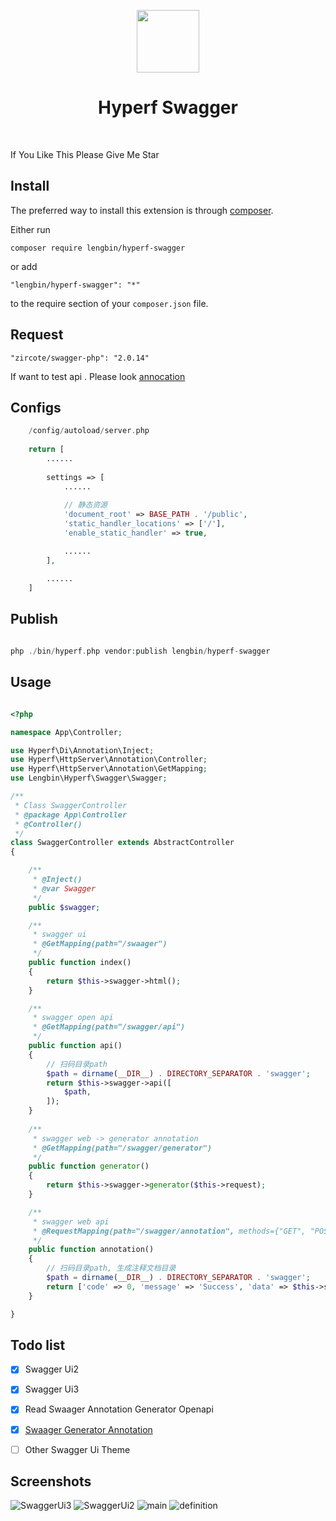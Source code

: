 <p align="center">
    <a href="https://hyperf.io/" target="_blank">
        <img src="https://hyperf.oss-cn-hangzhou.aliyuncs.com/hyperf.png" height="100px">
    </a>
    <h1 align="center">Hyperf Swagger</h1>
    <br>
</p>

If You Like This Please Give Me Star

Install
------------

The preferred way to install this extension is through [composer](http://getcomposer.org/download/).

Either run

```
composer require lengbin/hyperf-swagger
```

or add

```
"lengbin/hyperf-swagger": "*"
```
to the require section of your `composer.json` file.


Request
-------
```
"zircote/swagger-php": "2.0.14"
```

If want to test api .
Please look [annocation](https://blog.csdn.net/dyt19941205/article/details/79025266)


Configs
-----
``` php
    /config/autoload/server.php
    
    return [
        ......
        
        settings => [
            ......
        
            // 静态资源
            'document_root' => BASE_PATH . '/public',
            'static_handler_locations' => ['/'],
            'enable_static_handler' => true,

            ......
        ],

        ......
    ]
```

Publish
-------
```php
      
php ./bin/hyperf.php vendor:publish lengbin/hyperf-swagger

```

Usage
-----
```php

<?php

namespace App\Controller;

use Hyperf\Di\Annotation\Inject;
use Hyperf\HttpServer\Annotation\Controller;
use Hyperf\HttpServer\Annotation\GetMapping;
use Lengbin\Hyperf\Swagger\Swagger;

/**
 * Class SwaggerController
 * @package App\Controller
 * @Controller()
 */
class SwaggerController extends AbstractController
{

    /**
     * @Inject()
     * @var Swagger
     */
    public $swagger;

    /**
     * swagger ui 
     * @GetMapping(path="/swaager")
     */
    public function index()
    {
        return $this->swagger->html();
    }

    /**
     * swagger open api
     * @GetMapping(path="/swagger/api")
     */
    public function api()
    {
        // 扫码目录path
        $path = dirname(__DIR__) . DIRECTORY_SEPARATOR . 'swagger';
        return $this->swagger->api([
            $path,
        ]);
    }
    
    /**
     * swagger web -> generator annotation
     * @GetMapping(path="/swagger/generator")
     */
    public function generator()
    {
        return $this->swagger->generator($this->request);
    }

    /**
     * swagger web api
     * @RequestMapping(path="/swagger/annotation", methods={"GET", "POST"})
     */
    public function annotation()
    {
        // 扫码目录path, 生成注释文档目录
        $path = dirname(__DIR__) . DIRECTORY_SEPARATOR . 'swagger';
        return ['code' => 0, 'message' => 'Success', 'data' => $this->swagger->annotation($this->request, $path)];
    }

}

```

Todo list
--------
 - [x] Swagger Ui2
 - [x] Swagger Ui3
 - [x] Read Swaager Annotation Generator Openapi
 - [x] [Swaager Generator Annotation](https://github.com/ice-leng/vue-swagger)
 - [ ] Other Swagger Ui Theme


Screenshots
-----------
![SwaggerUi3](./image/SwaggerUi3.0.png)
![SwaggerUi2](./image/SwaggerUi2.0.jpg)
![main](./image/main.png)
![definition](./image/definition.png)
